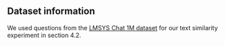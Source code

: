## Dataset information

We used questions from the [LMSYS Chat 1M dataset](https://huggingface.co/datasets/lmsys/lmsys-chat-1m) for our text similarity experiment in section 4.2.